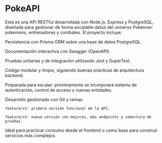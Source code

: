 # PokeAPI
Esta es una API RESTful desarrollada con Node.js, Express y PostgreSQL, diseñada para gestionar de forma escalable datos del universo Pokémon: pokemons, entrenadores y combates. El proyecto incluye:

  Persistencia con Prisma ORM sobre una base de datos PostgreSQL.

  Documentación interactiva con Swagger (OpenAPI).

  Pruebas unitarias y de integración utilizando Jest y SuperTest.

  Código modular y limpio, siguiendo buenas prácticas de arquitectura backend.

  Preparada para escalar: próximamente se incorporará sistema de autenticación, control de acceso y nuevas entidades.

  Desarrollo gestionado con Git y ramas:

    feature/v1: primera versión funcional de la API.

    feature/v2: nueva versión con mejoras, más endpoints y cobertura de pruebas.

  Ideal para practicar consumo desde el frontend o como base para construir servicios más complejos.
